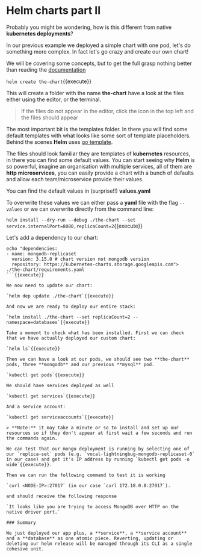 # Helm charts part II
<link rel="stylesheet" href="https://use.fontawesome.com/releases/v5.6.1/css/all.css" integrity="sha384-gfdkjb5BdAXd+lj+gudLWI+BXq4IuLW5IT+brZEZsLFm++aCMlF1V92rMkPaX4PP" crossorigin="anonymous">


Probably you might be wondering, how is this different from native **kubernetes deployments**?

In our previous example we deployed a simple chart with one pod, let's do something more complex. In fact let's go crazy and create our own chart!

We will be covering some concepts, but to get the full grasp nothing better than reading the [documentation](https://v2.helm.sh/docs/charts/#charts)

`helm create the-chart`{{execute}}

This will create a folder with the name **the-chart** have a look at the files either using the editor, or the terminal.

> If the files do not appear in the editor, click the <i class="fas fa-sync-alt"></i> icon in the top left and the files should appear

The most important bit is the templates folder. In there you will find some default templates with what looks like some sort of template placeholders. Behind the scenes **Helm** uses [go template](https://golang.org/pkg/text/template/).

The files should look familiar they are templates of **kubernetes** resources, in there you can find some default values. You can start seeing why **Helm** is so powerful, imagine an organisation with multiple services, all of them are **http microservices**, you can easily provide a chart with a bunch of defaults and allow each team/microservice provide their values. 

You can find the default values in (surprise!!) **values.yaml**

To overwrite these values we can either pass a **yaml** file with the flag `--values` or we can overwrite directly from the command line:

`helm install --dry-run --debug ./the-chart --set service.internalPort=8080,replicaCount=2`{{execute}}


Let's add a dependency to our chart:

```
echo "dependencies:
- name: mongodb-replicaset
  version: 3.15.0 # chart version not mongodb version
  repository: https://kubernetes-charts.storage.googleapis.com"> ./the-chart/requirements.yaml
```{{execute}}

We now need to update our chart:

`helm dep update ./the-chart`{{execute}}

And now we are ready to deploy our entire stack:

`helm install ./the-chart --set replicaCount=2 --namespace=databases`{{execute}}

Take a moment to check what has been installed. First we can check that we have actually deployed our custom chart:

`helm ls`{{execute}}

Then we can have a look at our pods, we should see two **the-chart** pods, three **mongodb** and our previous **mysql** pod.

`kubectl get pods`{{execute}}

We should have services deployed as well

`kubectl get services`{{execute}}

And a service account:

`kubectl get serviceaccounts`{{execute}}

> **Note:** it may take a minute or so to install and set up our resources so if they don't appear at first wait a few seconds and run the commands again.

We can test that our mongo deployment is running by selecting one of our `replica-set` pods (e.g. `vocal-lightningbug-mongodb-replicaset-0` in our case) and get it's IP address by running `kubectl get pods -o wide`{{execute}}.

Then we can run the following command to test it is working 

`curl <NODE-IP>:27017` (in our case `curl 172.18.0.8:27017`).

and should receive the following response 

`It looks like you are trying to access MongoDB over HTTP on the native driver port.`

### Summary

We just deployed our app plus, a **service**, a **service account** and a **database** as one atomic piece. Reverting, updating or deleting our helm release will be managed through its CLI as a single cohesive unit.
